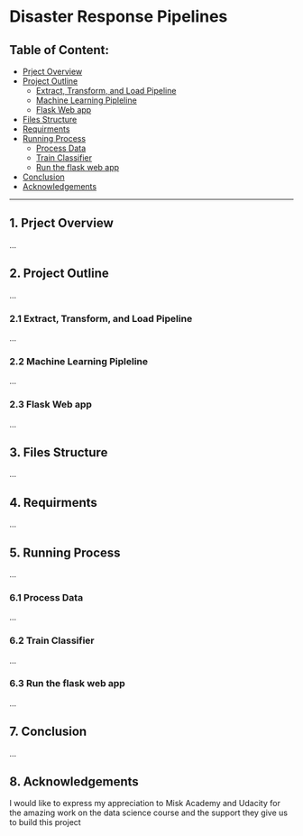 # Disaster Response Pipelines

## Table of Content:
* [Prject Overview](#project_overview)
* [Project Outline](#project_outline)
  * [Extract, Transform, and Load Pipeline](#etl_pipline)
  * [Machine Learning Pipleline](#machine_learning_pipeline)
  * [Flask Web app](#flask_app)
* [Files Structure](#files)
* [Requirments](#requirments)
* [Running Process](#running)
  * [Process Data](#process_data)
  * [Train Classifier](#train_classifier)
  * [Run the flask web app](#run_flask_app)
* [Conclusion](#conclusion)
* [Acknowledgements](#acknowledgements)

***
<a id='project_overview'></a>
## 1. Prject Overview
...

<a id='project_outline'></a>
## 2. Project Outline
...
<a id='etl_pipline'></a>
### 2.1 Extract, Transform, and Load Pipeline 
...
<a id='machine_learning_pipeline'></a>
### 2.2 Machine Learning Pipleline 
...
<a id='flask_app'></a>
### 2.3 Flask Web app
...

<a id='files'></a>
## 3. Files Structure
...

<a id='requirments'></a>
## 4. Requirments
...

<a id='running'></a>
## 5. Running Process
...

<a id='process_data'></a>
### 6.1 Process Data
...

<a id='train_classifier'></a>
### 6.2 Train Classifier 
...

<a id='run_flask_app'></a>
### 6.3 Run the flask web app
...

<a id='conclusion'></a>
## 7. Conclusion
...

<a id='acknowledgements'></a>
## 8. Acknowledgements
I would like to express my appreciation to Misk Academy and Udacity for the amazing work on the data science course and the support they give us to build this project
